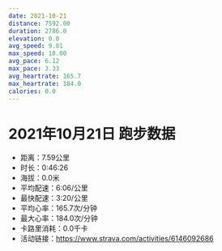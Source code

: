 ```yaml
---
date: 2021-10-21
distance: 7592.00
duration: 2786.0
elevation: 0.0
avg_speed: 9.81
max_speed: 18.00
avg_pace: 6.12
max_pace: 3.33
avg_heartrate: 165.7
max_heartrate: 184.0
calories: 0.0
---
```


# 2021年10月21日 跑步数据

- 距离：7.59公里
- 时长：0:46:26
- 海拔：0.0米
- 平均配速：6:06/公里
- 最快配速：3:20/公里
- 平均心率：165.7次/分钟
- 最大心率：184.0次/分钟
- 卡路里消耗：0.0千卡
- 活动链接：https://www.strava.com/activities/6146092686

